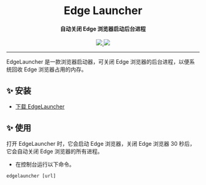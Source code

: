 <h1 align="center">Edge Launcher</h1>
<h4 align="center">自动关闭 Edge 浏览器启动后台进程</h4>

<p align="center">
  <a href="https://opensource.org/licenses/MIT">
    <img src="http://img.shields.io/badge/License-MIT-1e90ff.svg"/>
  </a>
  <a href="https://dotnet.microsoft.com">
    <img src="http://img.shields.io/badge/.Net-9.0-1e90ff.svg"/>
  </a>
</p>

---

EdgeLauncher 是一款浏览器启动器，可关闭 Edge 浏览器的后台进程，以便系统回收 Edge 浏览器占用的内存。

## ✨ 安装

- [下载 EdgeLauncher](https://github.com/suoyukii/EdgeLauncher/releases)

## ✨ 使用

打开 EdgeLauncher 时，它会启动 Edge 浏览器，关闭 Edge 浏览器 30 秒后，它会自动关闭 Edge 浏览器的所有进程。

- 在控制台运行以下命令。

```shell
edgelauncher [url]
```